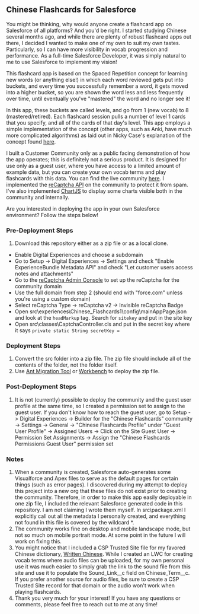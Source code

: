 ## Chinese Flashcards for Salesforce

You might be thinking, why would anyone create a flashcard app on Salesforce of all platforms? And you'd be right. I started studying Chinese several months ago, and while there are plenty of robust flashcard apps out there, I decided I wanted to make one of my own to suit my own tastes. Particularly, so I can have more visibility in vocab progression and performance. As a full-time Salesforce Developer, it was simply natural to me to use Salesforce to implement my vision!

This flashcard app is based on the Spaced Repetition concept for learning new words (or anything else!) in which each word reviewed gets put into buckets, and every time you successfully remember a word, it gets moved into a higher bucket, so you are shown the word less and less frequently over time, until eventually you've "mastered" the word and no longer see it! 

In this app, these buckets are called levels, and go from 1 (new vocab) to 8 (mastered/retired). Each flashcard session pulls a number of level 1 cards that you specify, and all of the cards of that day's level. This app employs a simple implementation of the concept (other apps, such as Anki, have much more complicated algorithms) as laid out in Nicky Case's explanation of the concept found [here](https://ncase.me/remember/).

I built a Customer Community only as a public facing demonstration of how the app operates; this is definitely not a serious product. It is designed for use only as a guest user, where you have access to a limited amount of example data, but you can create your own vocab terms and play flashcards with this data. You can find the live community [here](https://brianna-dardin-developer-edition.na129.force.com/flashcards/s/). I implemented the [reCaptcha API](https://www.google.com/recaptcha/about/) on the community to protect it from spam. I've also implemented [ChartJS](https://www.chartjs.org/) to display some charts visible both in the community and internally.

Are you interested in deploying the app in your own Salesforce environment? Follow the steps below!

### Pre-Deployment Steps

1. Download this repository either as a zip file or as a local clone.
* Enable Digital Experiences and choose a subdomain
* Go to Setup -> Digital Experiences -> Settings and check "Enable ExperienceBundle Metadata API" and check "Let customer users access notes and attachments"
* Go to the [reCaptcha Admin Console](https://www.google.com/recaptcha/admin/create) to set up the reCaptcha for the community domain 
* Use the full domain from step 2 (should end with "force.com" unless you're using a custom domain)
* Select reCaptcha Type -> reCaptcha v2 -> Invisible reCaptcha Badge
* Open src\experiences\Chinese_Flashcards1\config\mainAppPage.json and look at the ```headMarkup``` tag. Search for ```sitekey``` and put in the site key
* Open src\classes\CaptchaController.cls and put in the secret key where it says ```private static String secretKey =```

### Deployment Steps

1. Convert the src folder into a zip file. The zip file should include all of the contents of the folder, not the folder itself.
2. Use [Ant Migration Tool](https://developer.salesforce.com/docs/atlas.en-us.daas.meta/daas/forcemigrationtool_install.htm) or [Workbench](https://workbench.developerforce.com/login.php) to deploy the zip file.

### Post-Deployment Steps

1. It is not (currently) possible to deploy the community and the guest user profile at the same time, so I created a permission set to assign to the guest user. If you don't know how to reach the guest user, go to Setup -> Digital Experiences -> Builder for the "Chinese Flashcards" community -> Settings -> General -> "Chinese Flashcards Profile" under "Guest User Profile" -> Assigned Users -> Click on the Site Guest User -> Permission Set Assignments -> Assign the "Chinese Flashcards Permissions Guest User" permission set

### Notes

1. When a community is created, Salesforce auto-generates some Visualforce and Apex files to serve as the default pages for certain things (such as error pages). I discovered during my attempt to deploy this project into a new org that these files do not exist prior to creating the community. Therefore, in order to make this app easily deployable in one zip file, I included the relevant Salesforce generated code in this repository. I am not claiming I wrote them myself. In src\package.xml I explicitly call out all the metadata I personally created, and everything not found in this file is covered by the wildcard *.
2. The community works fine on desktop and mobile landscape mode, but not so much on mobile portrait mode. At some point in the future I will work on fixing this.
3. You might notice that I included a CSP Trusted Site file for my favored Chinese dictionary, [Written Chinese](https://dictionary.writtenchinese.com/). While I created an LWC for creating vocab terms where audio files can be uploaded, for my own personal use it was much easier to simply grab the link to the sound file from this site and use it to populate the Sound_Link__c field on Chinese_Term__c. If you prefer another source for audio files, be sure to create a CSP Trusted Site record for that domain or the audio won't work when playing flashcards.
4. Thank you very much for your interest! If you have any questions or comments, please feel free to reach out to me at any time!